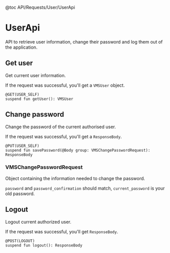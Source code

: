 @toc API/Requests/User/UserApi

# UserApi #

API to retrieve user information, change their password and log them out of the application.

## Get user

Get current user information.

If the request was successful, you'll get a `VMSUser` object.

```
@GET(USER_SELF)
suspend fun getUser(): VMSUser
```


## Change password

Change the password of the current authorised user.

If the request was successful, you'll get a `ResponseBody`.

```
@PUT(USER_SELF)
suspend fun savePassword(@Body group: VMSChangePasswordRequest): ResponseBody
```


### VMSChangePasswordRequest

Object containing the information needed to change the password.

`password` and `password_confirmation` should match, `current_password` is your old password.


## Logout

Logout current authorized user.

If the request was successful, you'll get `ResponseBody`.

```
@POST(LOGOUT)
suspend fun logout(): ResponseBody
```

